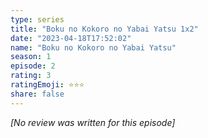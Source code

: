 ```yaml
---
type: series
title: "Boku no Kokoro no Yabai Yatsu 1x2"
date: "2023-04-18T17:52:02"
name: "Boku no Kokoro no Yabai Yatsu"
season: 1
episode: 2
rating: 3
ratingEmoji: ⭐️⭐️⭐️
share: false
---
```


*[No review was written for this episode]*
